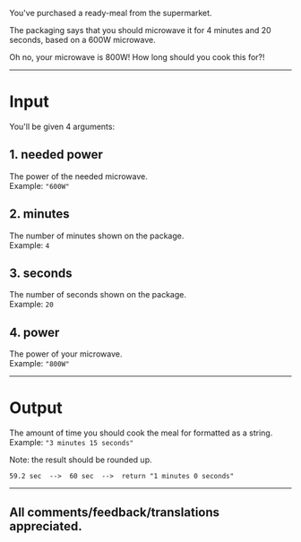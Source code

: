 You've purchased a ready-meal from the supermarket.

The packaging says that you should microwave it for 4 minutes and 20 seconds, based on a 600W microwave.

Oh no, your microwave is 800W! How long should you cook this for?!

___

# Input

You'll be given 4 arguments:

## 1. needed power
The power of the needed microwave.  
Example: `"600W"`

## 2. minutes
The number of minutes shown on the package.  
Example: `4`

## 3. seconds
The number of seconds shown on the package.  
Example: `20`

## 4. power
The power of your microwave.  
Example: `"800W"`

___

# Output
The amount of time you should cook the meal for formatted as a string.  
Example: `"3 minutes 15 seconds"`

Note: the result should be rounded up.
```
59.2 sec  -->  60 sec  -->  return "1 minutes 0 seconds"
```

___


## All comments/feedback/translations appreciated.